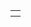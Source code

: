 <table>
<tr>
<th>
<script type="text/javascript" src="http://www.skypeassets.com/i/scom/js/skype-uri.js"></script>
<div id="SkypeButton" style="margin:-25px" >
  <script type="text/javascript">
    Skype.ui({
      "name": "call",
      "element": "SkypeButton",
      "participants": ["live:ztshandong"],
      "imageSize":24
    });
  </script>
</div>
</th>
</tr>
</table>